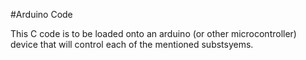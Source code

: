 #Arduino Code

This C code is to be loaded onto an arduino (or other microcontroller) device that will control each of the mentioned substsyems.
